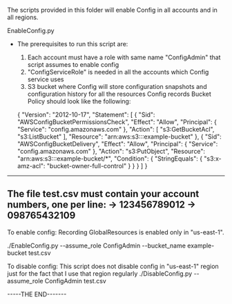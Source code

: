 The scripts provided in this folder will enable Config in all accounts and in all regions.

EnableConfig.py

- The prerequisites to run this script are:
  1. Each account must have a role with same name "ConfigAdmin" that script assumes to enable config
  2. "ConfigServiceRole" is needed in all the accounts which Config service uses
  3. S3 bucket where Config will store configuration snapshots and configuration history for all the resources Config records
    Bucket Policy should look like the following:
    
    {
    "Version": "2012-10-17",
    "Statement": [
        {
            "Sid": "AWSConfigBucketPermissionsCheck",
            "Effect": "Allow",
            "Principal": {
                "Service": "config.amazonaws.com"
            },
            "Action": [
                "s3:GetBucketAcl",
                "s3:ListBucket"
            ],
            "Resource": "arn:aws:s3:::example-bucket"
        },
        {
            "Sid": "AWSConfigBucketDelivery",
            "Effect": "Allow",
            "Principal": {
                "Service": "config.amazonaws.com"
            },
            "Action": "s3:PutObject",
            "Resource": "arn:aws:s3:::example-bucket/*",
            "Condition": {
                "StringEquals": {
                    "s3:x-amz-acl": "bucket-owner-full-control"
                }
            }
        }
    ]
}

------------------------------------------------------------------
The file test.csv must contain your account numbers, one per line:
-> 123456789012
-> 098765432109
------------------------------------------------------------------

To enable config:
Recording GlobalResources is enabled only in "us-east-1". 

./EnableConfig.py  --assume_role ConfigAdmin --bucket_name example-bucket test.csv


To disable config:
This script does not disable config in "us-east-1" region just for the fact that I use that region regularly
./DisableConfig.py --assume_role ConfigAdmin test.csv


-----THE END-------
